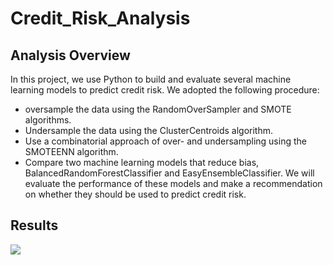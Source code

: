 # Credit_Risk_Analysis

## Analysis Overview

In this project, we use Python to build and evaluate several machine learning models to predict credit risk.
We adopted the following procedure:
- oversample the data using the RandomOverSampler and SMOTE algorithms.
- Undersample the data using the ClusterCentroids algorithm.
- Use a combinatorial approach of over- and undersampling using the SMOTEENN algorithm.
- Compare two machine learning models that reduce bias, BalancedRandomForestClassifier and EasyEnsembleClassifier.
We will evaluate the performance of these models and make a recommendation on whether they should be used to predict credit risk.

## Results

<img src = "Resources/SummaryStats_LM.png"></img>

